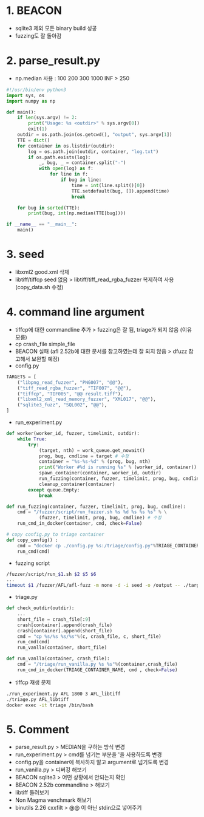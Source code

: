 # 1. BEACON
- sqlite3 제외 모든 binary build 성공
- fuzzing도 잘 돌아감

# 2. parse_result.py
- np.median 사용 : 100 200 300 1000 INF > 250
``` python
#!/usr/bin/env python3
import sys, os
import numpy as np

def main():
    if len(sys.argv) != 2:
        print("Usage: %s <outdir>" % sys.argv[0])
        exit(1)
    outdir = os.path.join(os.getcwd(), "output", sys.argv[1])
    TTE = dict()
    for container in os.listdir(outdir):
        log = os.path.join(outdir, container, "log.txt")
        if os.path.exists(log):
            _, bug, _ = container.split("-")
            with open(log) as f:
                for line in f:
                    if bug in line:
                        time = int(line.split()[0])
                        TTE.setdefault(bug, []).append(time)
                        break

    for bug in sorted(TTE):
        print(bug, int(np.median(TTE[bug])))

if __name__ == "__main__":
    main()
```
# 3. seed
- libxml2 good.xml 삭제
- libtiff/tiffcp seed 없음 > libtiff/tiff_read_rgba_fuzzer 복제하여 사용 (copy_data.sh 수정)


# 4. command line argument
- tiffcp에 대한 commandline 추가 > fuzzing은 잘 됨, triage가 되지 않음 (이유 모름)
- cp crash_file simple_file
- BEACON 실패 (afl 2.52b에 대한 문서를 참고하였는데 잘 되지 않음 > dfuzz 참고해서 보완할 예정)
- config.py
``` python
TARGETS = [
    ("libpng_read_fuzzer", "PNG007", "@@"),
    ("tiff_read_rgba_fuzzer", "TIF007", "@@"),
    ("tiffcp", "TIF005", "@@ result.tiff"),
    ("libxml2_xml_read_memory_fuzzer", "XML017", "@@"),
    ("sqlite3_fuzz", "SQL002", "@@"),
]
```
- run_experiment.py
``` python
def worker(worker_id, fuzzer, timelimit, outdir):
    while True:
        try:
            (target, nth) = work_queue.get_nowait()
            prog, bug, cmdline = target # 수정
            container = "%s-%s-%d" % (prog, bug, nth)
            print("Worker #%d is running %s" % (worker_id, container))
            spawn_container(container, worker_id, outdir)
            run_fuzzing(container, fuzzer, timelimit, prog, bug, cmdline) # 수정
            cleanup_container(container)
        except queue.Empty:
            break

def run_fuzzing(container, fuzzer, timelimit, prog, bug, cmdline):
    cmd = "/fuzzer/script/run_fuzzer.sh %s %d %s %s %s" % \
            (fuzzer, timelimit, prog, bug, cmdline) # 수정
    run_cmd_in_docker(container, cmd, check=False)

# copy config.py to triage container
def copy_config() :
    cmd = "docker cp ./config.py %s:/triage/config.py"%TRIAGE_CONTAINER_NAME
    run_cmd(cmd)

```
- fuzzing script
``` sh
/fuzzer/script/run_$1.sh $2 $5 $6
...
timeout $1 /fuzzer/AFL/afl-fuzz -m none -d -i seed -o /output -- ./target $2 $3
```
- triage.py
``` python
def check_outdir(outdir):
    ...
    short_file = crash_file[:9]
    crash[container].append(crash_file)
    crash[container].append(short_file)
    cmd = "cp %s/%s %s/%s"%(c, crash_file, c, short_file)
    run_cmd(cmd)
    run_vanlla(container, short_file)

def run_vanlla(container, crash_file):
    cmd = "/triage/run_vanilla.py %s %s"%(container,crash_file)
    run_cmd_in_docker(TRIAGE_CONTAINER_NAME, cmd , check=False)
```
- tiffcp 재생 문제
``` sh
./run_experiment.py AFL 1800 3 AFL_libtiff
./triage.py AFL_libtiff
docker exec -it triage /bin/bash
```

# 5. Comment
- parse_result.py > MEDIAN을 구하는 방식 변경
- run_experiment.py > cmd를 넘기는 부분을 '을 사용하도록 변경
- config.py을 container에 복사하지 말고 argument로 넘기도록 변경
- run_vanilla.py > 디버깅 해보기
- BEACON sqlite3 > 어떤 상황에서 안되는지 확인
- BEACON 2.52b commandline > 해보기
- libtiff 돌려보기
- Non Magma venchmark 해보기
- binutils 2.26 cxxfilt > @@ 이 아닌 stdin으로 넣어주기

